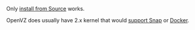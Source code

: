 Only [install from Source](https://github.com/wekan/wekan/wiki/Source) works.

OpenVZ does usually have 2.x kernel that would [support Snap](https://github.com/wekan/wekan-snap/issues/30) or [Docker](https://github.com/wekan/wekan/wiki/Docker).